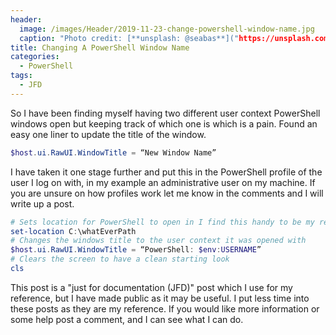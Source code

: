 ```yaml
---
header:   
  image: /images/Header/2019-11-23-change-powershell-window-name.jpg
  caption: "Photo credit: [**unsplash: @seabas**]("https://unsplash.com/@seabas")
title: Changing A PowerShell Window Name
categories:
  - PowerShell
tags:
  - JFD
---
```


So I have been finding myself having two different user context PowerShell windows open but keeping track of which one is which is a pain. Found an easy one liner to update the title of the window.

```powershell
$host.ui.RawUI.WindowTitle = “New Window Name”
```

I have taken it one stage further and put this in the PowerShell profile of the user I log on with, in my example an administrative user on my machine.  If you are unsure on how profiles work let me know in the comments and I will write up a post.

```powershell
# Sets location for PowerShell to open in I find this handy to be my repo location
set-location C:\whatEverPath
# Changes the windows title to the user context it was opened with  
$host.ui.RawUI.WindowTitle = “PowerShell: $env:USERNAME”
# Clears the screen to have a clean starting look
cls
```

This post is a "just for documentation (JFD)" post which I use for my reference, but I have made public as it may be useful. I put less time into these posts as they are my reference. If you would like more information or some help post a comment, and I can see what I can do.
